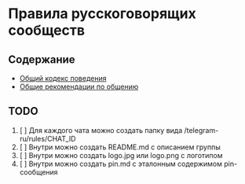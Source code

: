 Правила русскоговорящих сообществ
====

## Содержание

- [Общий кодекс поведения](https://github.com/telegram-ru/rules/blob/master/code-of-conduct.md)
- [Общие рекомендации по общению](https://github.com/telegram-ru/rules/blob/master/communication-tips.md)

## TODO

1. [ ] Для каждого чата можно создать папку вида /telegram-ru/rules/CHAT_ID
2. [ ] Внутри можно создать README.md с описанием группы
3. [ ] Внутри можно создать logo.jpg или logo.png с логотипом 
4. [ ] Внутри можно создать pin.md с эталонным содержимом pin-сообщения
